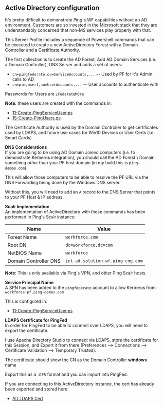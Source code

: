 ## Active Directory configuration
It's pretty difficult to demonstrate Ping's WF capabilities without an AD environment. Customers are so invested in the Microsoft stack that they are understandably concerned that non-MS services play properly with that. 
  
This Server Profile includes a sequence of Powershell commands that can be executed to create a new ActiveDirectory Forest with a Domain Controller and a Certificate Authority.
    
The first collection is to create the AD Forest, Add AD Domain Services (i.e. a Domain Controller), DNS Server and adds a set of users:  
* `cn=pingfederate,ou=ServiceAccounts,...` -- Used by PF for it's Admin calls to AD
* `cn=pinguser1,ou=UserAccounts,...` -- User accounts to authenticate with
  
Passwords for Users are `2FederateM0re`

**Note:** these users are created with the commands in:  
* [11-Create-PingServiceUser.ps](ActiveDirectory/00-Install-and-Configure-Domain-Controller/11-Create-PingServiceUser.ps)
* [15-Create-PingUsers.ps](ActiveDirectory/00-Install-and-Configure-Domain-Controller/15-Create-PingUsers.ps)
  
The Certificate Authority is used by the Domain Controller to get certificates used by LDAPS, and future use cases for Win10 Devices or User Certs (i.e. Smart Cards)

**DNS Considerations**  
If you are going to be using AD Domain Joined computers (i.e. to demonstrate Kerberos integration), you should call the AD Forest \ Domain something *other* than your PF host domain (in my build this is `ping-demos.com`).  

This will allow those computers to be able to resolve the PF URL via the DNS Forwarding being done by the Windows DNS server.  

Without this, you will need to add an `A` record to the DNS Server that points to your PF Host & IP address.

**Scalr Implementation**  
An implementation of ActiveDirectory with these commands has been performed in Ping's Scalr instance:  

| Name | Value |
| --- | --- | 
| Forest Name | `workforce.com` |
| Root DN | `dc=workforce,dc=com` |
| NetBIOS Name | `workforce` |
| Domain Controller DNS | `int-ad.solution-wf.ping-eng.com`

**Note:** This is only available via Ping's VPN, and other Ping Scalr hosts.

**Service Principal Name**  
A SPN has been added to the `pingfederate` account to allow Kerberos from `workforce-pf.ping-demos.com`

This is configured in:
* [11-Create-PingServiceUser.ps](ActiveDirectory/00-Install-and-Configure-Domain-Controller/11-Create-PingServiceUser.ps)

**LDAPS Certificate for PingFed**  
In order for PingFed to be able to connect over LDAPS, you will need to export the certificate.  

I use Apache Directory Studio to connect via LDAPS, store the certificate for this Session, and Export it from there (Preferences --> Connections --> Certificate Validation --> Temporary Trusted).   
  
The certificate should show the CN as the Domain Controller **windows** name  
  
Export this as a `.DER` format and you can import into PingFed.  

If you are connecting to this ActiveDirectory instance, the cert has already been exported and stored here:  
* [AD LDAPS Cert](ActiveDirectory/solution-wf-ad-cert.crt)
